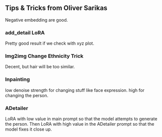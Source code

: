 ## Tips & Tricks from Oliver Sarikas

Negative embedding are good.

### add_detail LoRA

Pretty good result if we check with xyz plot.

### Img2img Change Ethnicity Trick

Decent, but hair will be too similar.

### Inpainting

low denoise strength for changing stuff like face expression. high for changing the person.

### ADetailer

LoRA with low value in main prompt so that the model attempts to generate the person. Then LoRA with high value in the ADetailer prompt so that the model fixes it close up.
